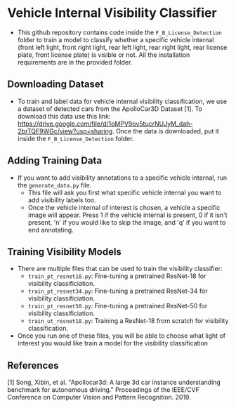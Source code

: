 # Vehicle Internal Visibility Classifier
* This github repository contains code inside the `F_B_License_Detection` folder to train a model to classify whether a specific vehicle internal (front left light, front right light, rear left light, rear right light, rear license plate, front license plate) is visible or not. All the installation requirements are in the provided folder.

## Downloading Dataset
* To train and label data for vehicle internal visibility classification, we use a dataset of detected cars from the ApolloCar3D Dataset [1]. To download this data use this link: https://drive.google.com/file/d/1oMPV9ov5tucrNUJyM_dah-2brTQF9WGc/view?usp=sharing. Once the data is downloaded, put it inside the `F_B_License_Detection` folder. 

## Adding Training Data
* If you want to add visibility annotations to a specific vehicle internal, run the `generate_data.py` file.
  * This file will ask you first what specific vehicle internal you want to add visibility labels too.
  * Once the vehicle internal of interest is chosen, a vehicle a specific image will appear. Press 1 if the vehicle internal is present, 0 if it isn't present, 'n' if you would like to skip the image, and 'q' if you want to end annotating.

 ## Training Visibility Models
 * There are multiple files that can be used to train the visibility classifier:
   * `train_pt_resnet18.py`: Fine-tuning a pretrained ResNet-18 for visibility classificiation.
   * `train_pt_resnet34.py`: Fine-tuning a pretrained ResNet-34 for visibility classificiation.
   * `train_pt_resnet50.py`: Fine-tuning a pretrained ResNet-50 for visibility classificiation.
   * `train_ut_resnet18.py`: Training a ResNet-18 from scratch for visibility classification.
 * Once you run one of these files, you will be able to choose what light of interest you would like train a model for the visibility classification

## References
[1] Song, Xibin, et al. "Apollocar3d: A large 3d car instance understanding benchmark for autonomous driving." Proceedings of the IEEE/CVF Conference on Computer Vision and Pattern Recognition. 2019.
